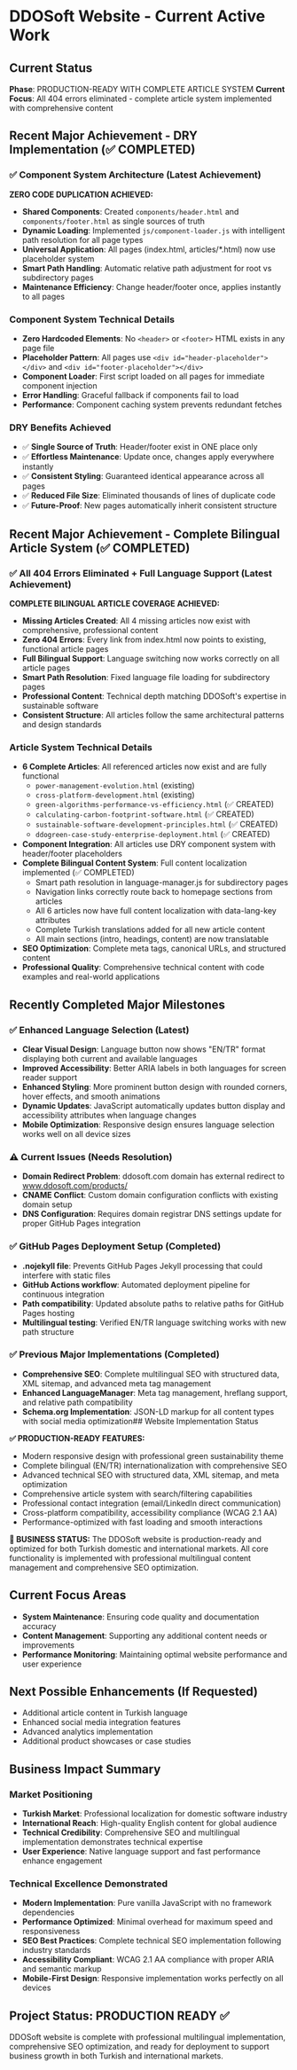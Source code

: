 # DDOSoft Website - Current Active Work

## Current Status
**Phase**: PRODUCTION-READY WITH COMPLETE ARTICLE SYSTEM
**Current Focus**: All 404 errors eliminated - complete article system implemented with comprehensive content

## Recent Major Achievement - DRY Implementation (✅ COMPLETED)

### ✅ Component System Architecture (Latest Achievement)
**ZERO CODE DUPLICATION ACHIEVED:**
- **Shared Components**: Created `components/header.html` and `components/footer.html` as single sources of truth
- **Dynamic Loading**: Implemented `js/component-loader.js` with intelligent path resolution for all page types
- **Universal Application**: All pages (index.html, articles/*.html) now use placeholder system
- **Smart Path Handling**: Automatic relative path adjustment for root vs subdirectory pages
- **Maintenance Efficiency**: Change header/footer once, applies instantly to all pages

### Component System Technical Details
- **Zero Hardcoded Elements**: No `<header>` or `<footer>` HTML exists in any page file
- **Placeholder Pattern**: All pages use `<div id="header-placeholder"></div>` and `<div id="footer-placeholder"></div>`
- **Component Loader**: First script loaded on all pages for immediate component injection
- **Error Handling**: Graceful fallback if components fail to load
- **Performance**: Component caching system prevents redundant fetches

### DRY Benefits Achieved
- ✅ **Single Source of Truth**: Header/footer exist in ONE place only
- ✅ **Effortless Maintenance**: Update once, changes apply everywhere instantly
- ✅ **Consistent Styling**: Guaranteed identical appearance across all pages
- ✅ **Reduced File Size**: Eliminated thousands of lines of duplicate code
- ✅ **Future-Proof**: New pages automatically inherit consistent structure

## Recent Major Achievement - Complete Bilingual Article System (✅ COMPLETED)

### ✅ All 404 Errors Eliminated + Full Language Support (Latest Achievement)
**COMPLETE BILINGUAL ARTICLE COVERAGE ACHIEVED:**
- **Missing Articles Created**: All 4 missing articles now exist with comprehensive, professional content
- **Zero 404 Errors**: Every link from index.html now points to existing, functional article pages
- **Full Bilingual Support**: Language switching now works correctly on all article pages
- **Smart Path Resolution**: Fixed language file loading for subdirectory pages
- **Professional Content**: Technical depth matching DDOSoft's expertise in sustainable software
- **Consistent Structure**: All articles follow the same architectural patterns and design standards

### Article System Technical Details
- **6 Complete Articles**: All referenced articles now exist and are fully functional
  - `power-management-evolution.html` (existing)
  - `cross-platform-development.html` (existing)
  - `green-algorithms-performance-vs-efficiency.html` (✅ CREATED)
  - `calculating-carbon-footprint-software.html` (✅ CREATED)
  - `sustainable-software-development-principles.html` (✅ CREATED)
  - `ddogreen-case-study-enterprise-deployment.html` (✅ CREATED)
- **Component Integration**: All articles use DRY component system with header/footer placeholders
- **Complete Bilingual Content System**: Full content localization implemented (✅ COMPLETED)
  - Smart path resolution in language-manager.js for subdirectory pages
  - Navigation links correctly route back to homepage sections from articles
  - All 6 articles now have full content localization with data-lang-key attributes
  - Complete Turkish translations added for all new article content
  - All main sections (intro, headings, content) are now translatable
- **SEO Optimization**: Complete meta tags, canonical URLs, and structured content
- **Professional Quality**: Comprehensive technical content with code examples and real-world applications

## Recently Completed Major Milestones

### ✅ Enhanced Language Selection (Latest)
- **Clear Visual Design**: Language button now shows "EN/TR" format displaying both current and available languages
- **Improved Accessibility**: Better ARIA labels in both languages for screen reader support
- **Enhanced Styling**: More prominent button design with rounded corners, hover effects, and smooth animations
- **Dynamic Updates**: JavaScript automatically updates button display and accessibility attributes when language changes
- **Mobile Optimization**: Responsive design ensures language selection works well on all device sizes

### ⚠️ Current Issues (Needs Resolution)
- **Domain Redirect Problem**: ddosoft.com domain has external redirect to www.ddosoft.com/products/
- **CNAME Conflict**: Custom domain configuration conflicts with existing domain setup
- **DNS Configuration**: Requires domain registrar DNS settings update for proper GitHub Pages integration

### ✅ GitHub Pages Deployment Setup (Completed)
- **.nojekyll file**: Prevents GitHub Pages Jekyll processing that could interfere with static files
- **GitHub Actions workflow**: Automated deployment pipeline for continuous integration
- **Path compatibility**: Updated absolute paths to relative paths for GitHub Pages hosting
- **Multilingual testing**: Verified EN/TR language switching works with new path structure

### ✅ Previous Major Implementations (Completed)
- **Comprehensive SEO**: Complete multilingual SEO with structured data, XML sitemap, and advanced meta tag management
- **Enhanced LanguageManager**: Meta tag management, hreflang support, and relative path compatibility
- **Schema.org Implementation**: JSON-LD markup for all content types with social media optimization## Website Implementation Status

**✅ PRODUCTION-READY FEATURES:**
- Modern responsive design with professional green sustainability theme
- Complete bilingual (EN/TR) internationalization with comprehensive SEO
- Advanced technical SEO with structured data, XML sitemap, and meta optimization
- Comprehensive article system with search/filtering capabilities
- Professional contact integration (email/LinkedIn direct communication)
- Cross-platform compatibility, accessibility compliance (WCAG 2.1 AA)
- Performance-optimized with fast loading and smooth interactions

**🎯 BUSINESS STATUS:**
The DDOSoft website is production-ready and optimized for both Turkish domestic and international markets. All core functionality is implemented with professional multilingual content management and comprehensive SEO optimization.

## Current Focus Areas
- **System Maintenance**: Ensuring code quality and documentation accuracy
- **Content Management**: Supporting any additional content needs or improvements
- **Performance Monitoring**: Maintaining optimal website performance and user experience

## Next Possible Enhancements (If Requested)
- Additional article content in Turkish language
- Enhanced social media integration features
- Advanced analytics implementation
- Additional product showcases or case studies
## Business Impact Summary

### Market Positioning
- **Turkish Market**: Professional localization for domestic software industry
- **International Reach**: High-quality English content for global audience
- **Technical Credibility**: Comprehensive SEO and multilingual implementation demonstrates technical expertise
- **User Experience**: Native language support and fast performance enhance engagement

### Technical Excellence Demonstrated
- **Modern Implementation**: Pure vanilla JavaScript with no framework dependencies
- **Performance Optimized**: Minimal overhead for maximum speed and responsiveness
- **SEO Best Practices**: Complete technical SEO implementation following industry standards
- **Accessibility Compliant**: WCAG 2.1 AA compliance with proper ARIA and semantic markup
- **Mobile-First Design**: Responsive implementation works perfectly on all devices

## Project Status: PRODUCTION READY ✅
DDOSoft website is complete with professional multilingual implementation, comprehensive SEO optimization, and ready for deployment to support business growth in both Turkish and international markets.